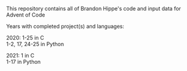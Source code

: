This repository contains all of Brandon Hippe's code and input data for Advent of Code

Years with completed project(s) and languages:

2020: 1-25 in C\
      1-2, 17, 24-25 in Python

2021: 1 in C\
      1-17 in Python
